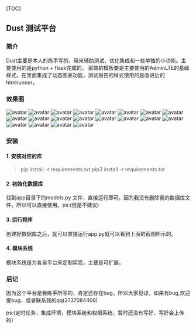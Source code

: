 [TOC]
## Dust 测试平台

### 简介

Dust主要是本人的练手写的，用来辅助测试，优化集成和一些单独的小功能。主要使用的是python + flask完成的。
前端的模板要是主要使用的AdminLTE的基础样式，在里面集成了动态图表功能，测试报告的样式使用的是改进后的htmlrunner。

### 效果图

![avatar](img/1.png)
![avatar](img/2.png)
![avatar](img/3.png)
![avatar](img/4.png)
![avatar](img/5.png)
![avatar](img/6.png)
![avatar](img/7.png)
![avatar](img/8.png)
![avatar](img/9.png)
![avatar](img/10.png)
![avatar](img/11.png)
![avatar](img/12.png)
![avatar](img/13.png)
![avatar](img/14.png)
![avatar](img/15.png)
![avatar](img/16.png)
![avatar](img/17.png)
![avatar](img/18.png)
![avatar](img/19.png)
![avatar](img/20.png)

### 安装
#### 1. 安装对应的库
>pip install -r requirements.txt
pip3 install -r requirements.txt

#### 2. 初始化数据库
找到app目录下的models.py 文件，直接运行即可。因为我没有删除我的数据库文件，所以可以直接使用。ps:(但是不建议)

#### 3. 运行程序
创建好数据库之后，就可以直接运行app.py就可以看到上面的截图所示的。

#### 4. 模块系统
模块系统是为各自平台来定制实现，主要是可扩展。

### 后记
因为这个平台是我练手所写的，肯定还存在bug，所以大家见谅，如果有bug,欢迎提bug，或者联系我的qq(2737084408)

ps:(定时任务，集成环境，模块系统和权限系统，暂时还没有写好，写好会上传的)

